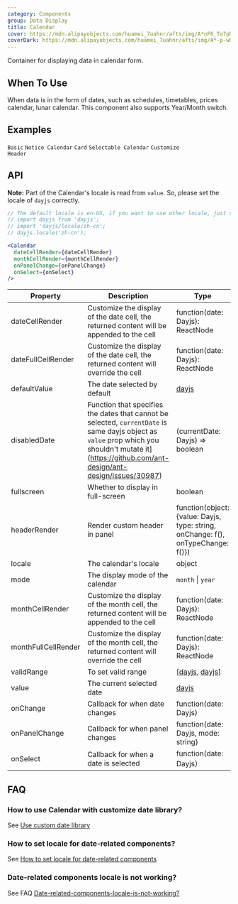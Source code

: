 ```yaml
---
category: Components
group: Data Display
title: Calendar
cover: https://mdn.alipayobjects.com/huamei_7uahnr/afts/img/A*nF6_To7pDSAAAAAAAAAAAAAADrJ8AQ/original
coverDark: https://mdn.alipayobjects.com/huamei_7uahnr/afts/img/A*-p-wQLik200AAAAAAAAAAAAADrJ8AQ/original
---
```


Container for displaying data in calendar form.

## When To Use

When data is in the form of dates, such as schedules, timetables, prices calendar, lunar calendar. This component also supports Year/Month switch.

## Examples

<!-- prettier-ignore -->
<code src="./demo/basic.tsx" clientOnly>Basic</code>
<code src="./demo/notice-calendar.tsx" clientOnly>Notice Calendar</code>
<code src="./demo/card.tsx" clientOnly>Card</code>
<code src="./demo/select.tsx" clientOnly>Selectable Calendar</code>
<code src="./demo/customize-header.tsx" clientOnly>Customize Header</code>

## API

**Note:** Part of the Calendar's locale is read from `value`. So, please set the locale of `dayjs` correctly.

```jsx
// The default locale is en-US, if you want to use other locale, just set locale in entry file globally.
// import dayjs from 'dayjs';
// import 'dayjs/locale/zh-cn';
// dayjs.locale('zh-cn');

<Calendar
  dateCellRender={dateCellRender}
  monthCellRender={monthCellRender}
  onPanelChange={onPanelChange}
  onSelect={onSelect}
/>
```

| Property | Description | Type | Default | Version |
| --- | --- | --- | --- | --- |
| dateCellRender | Customize the display of the date cell, the returned content will be appended to the cell | function(date: Dayjs): ReactNode | - |  |
| dateFullCellRender | Customize the display of the date cell, the returned content will override the cell | function(date: Dayjs): ReactNode | - |  |
| defaultValue | The date selected by default | [dayjs](https://day.js.org/) | - |  |
| disabledDate | Function that specifies the dates that cannot be selected, `currentDate` is same dayjs object as `value` prop which you shouldn't mutate it](https://github.com/ant-design/ant-design/issues/30987) | (currentDate: Dayjs) => boolean | - |  |
| fullscreen | Whether to display in full-screen | boolean | true |  |
| headerRender | Render custom header in panel | function(object:{value: Dayjs, type: string, onChange: f(), onTypeChange: f()}) | - |  |
| locale | The calendar's locale | object | [(default)](https://github.com/ant-design/ant-design/blob/master/components/date-picker/locale/example.json) |  |
| mode | The display mode of the calendar | `month` \| `year` | `month` |  |
| monthCellRender | Customize the display of the month cell, the returned content will be appended to the cell | function(date: Dayjs): ReactNode | - |  |
| monthFullCellRender | Customize the display of the month cell, the returned content will override the cell | function(date: Dayjs): ReactNode | - |  |
| validRange | To set valid range | \[[dayjs](https://day.js.org/), [dayjs](https://day.js.org/)] | - |  |
| value | The current selected date | [dayjs](https://day.js.org/) | - |  |
| onChange | Callback for when date changes | function(date: Dayjs) | - |  |
| onPanelChange | Callback for when panel changes | function(date: Dayjs, mode: string) | - |  |
| onSelect | Callback for when a date is selected | function(date: Dayjs） | - |  |

## FAQ

### How to use Calendar with customize date library?

See [Use custom date library](/docs/react/use-custom-date-library#calendar)

### How to set locale for date-related components?

See [How to set locale for date-related components](/components/date-picker/#localization)

### Date-related components locale is not working?

See FAQ [Date-related-components-locale-is-not-working?](/docs/react/faq#date-related-components-locale-is-not-working)
